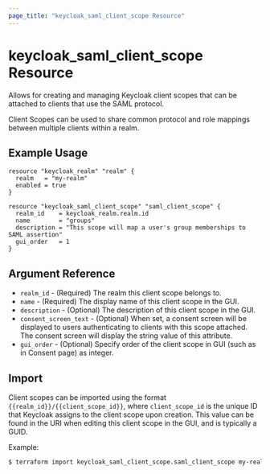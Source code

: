 ```yaml
---
page_title: "keycloak_saml_client_scope Resource"
---
```


# keycloak\_saml\_client\_scope Resource

Allows for creating and managing Keycloak client scopes that can be attached to clients that use the SAML protocol.

Client Scopes can be used to share common protocol and role mappings between multiple clients within a realm.

## Example Usage

```hcl
resource "keycloak_realm" "realm" {
  realm   = "my-realm"
  enabled = true
}

resource "keycloak_saml_client_scope" "saml_client_scope" {
  realm_id    = keycloak_realm.realm.id
  name        = "groups"
  description = "This scope will map a user's group memberships to SAML assertion"
  gui_order   = 1
}
```

## Argument Reference

- `realm_id` - (Required) The realm this client scope belongs to.
- `name` - (Required) The display name of this client scope in the GUI.
- `description` - (Optional) The description of this client scope in the GUI.
- `consent_screen_text` - (Optional) When set, a consent screen will be displayed to users authenticating to clients with this scope attached. The consent screen will display the string value of this attribute.
- `gui_order` - (Optional) Specify order of the client scope in GUI (such as in Consent page) as integer.

## Import

Client scopes can be imported using the format `{{realm_id}}/{{client_scope_id}}`, where `client_scope_id` is the unique ID that Keycloak
assigns to the client scope upon creation. This value can be found in the URI when editing this client scope in the GUI, and is typically a GUID.

Example:

```bash
$ terraform import keycloak_saml_client_scope.saml_client_scope my-realm/e8a5d115-6985-4de3-a0f5-732e1be4525e
```
